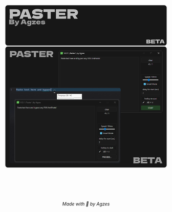 <img src="https://github.com/Agzes/Paster/blob/main/!ReadMe/header.png?raw=true" alt="header" width="1000">
<img src="https://github.com/Agzes/Paster/blob/main/!ReadMe/main.png?raw=true"   alt="main_f" width="1000">


<br><br><br><br>
<h6 align="center">Made with 💟 by Agzes</h6>
